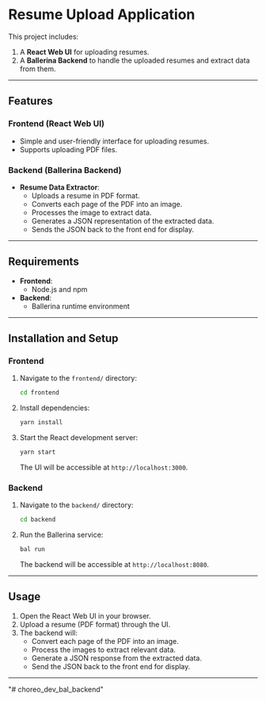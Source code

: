 # Resume Upload Application

This project includes:  
1. A **React Web UI** for uploading resumes.  
2. A **Ballerina Backend** to handle the uploaded resumes and extract data from them.

---

## Features

### Frontend (React Web UI)
- Simple and user-friendly interface for uploading resumes.
- Supports uploading PDF files.

### Backend (Ballerina Backend)
- **Resume Data Extractor**:  
  - Uploads a resume in PDF format.
  - Converts each page of the PDF into an image.
  - Processes the image to extract data.
  - Generates a JSON representation of the extracted data.
  - Sends the JSON back to the front end for display.

---

## Requirements

- **Frontend**:
  - Node.js and npm
- **Backend**:
  - Ballerina runtime environment

---

## Installation and Setup

### Frontend
1. Navigate to the `frontend/` directory:  
   ```bash
   cd frontend
   ```
2. Install dependencies:  
   ```bash
   yarn install
   ```
3. Start the React development server:  
   ```bash
   yarn start
   ```
   The UI will be accessible at `http://localhost:3000`.

### Backend
1. Navigate to the `backend/` directory:  
   ```bash
   cd backend
   ```
2. Run the Ballerina service:  
   ```bash
   bal run
   ```
   The backend will be accessible at `http://localhost:8080`.

---

## Usage
1. Open the React Web UI in your browser.
2. Upload a resume (PDF format) through the UI.
3. The backend will:
   - Convert each page of the PDF into an image.
   - Process the images to extract relevant data.
   - Generate a JSON response from the extracted data.
   - Send the JSON back to the front end for display.

---
"# choreo_dev_bal_backend" 
